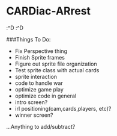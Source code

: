 # CARDiac-ARrest
:^D
:^D


###Things To Do:
- Fix Perspective thing
- Finish Sprite frames
- Figure out sprite file organization
- Test sprite class with actual cards
- sprite interaction
- code to handle war
- optimize game play
- optimize code in general
- intro screen?
- irl positioning(cam,cards,players, etc)?
- winner screen?

...Anything to add/subtract?